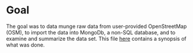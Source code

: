 # Goal
The goal was to data munge raw data from user-provided OpenStreetMap (OSM), to import the data into MongoDb, a non-SQL database, and to examine and summarize the data set. This file [here](https://github.com/ondramie/mongoDB-osm-San-Francisco/blob/master/osm_sf_mongoDB.md) contains a synopsis of what was done. 

